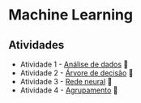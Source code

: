 # Machine Learning

## Atividades
  - Atividade 1 - [Análise de dados](https://github.com/lfnd0/Machine_Learning/blob/master/ML_Atividade_1.ipynb) :pencil:
  - Atividade 2 - [Árvore de decisão](https://github.com/lfnd0/Machine_Learning/blob/master/ML_Atividade_2.ipynb) :pencil:
  - Atividade 3 - [Rede neural](https://github.com/lfnd0/Machine_Learning/blob/master/ML_Atividade_3.ipynb) :pencil:
  - Atividade 4 - [Agrupamento](https://github.com/lfnd0/Machine_Learning/blob/master/ML_Atividade_4.ipynb) :pencil:
